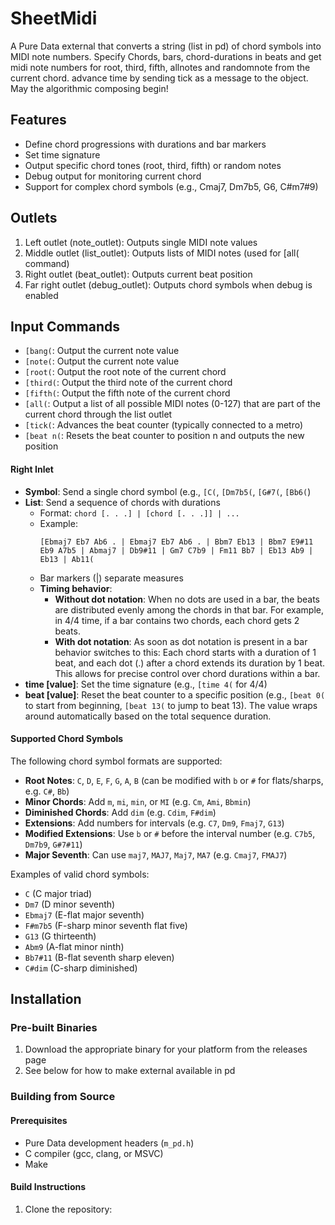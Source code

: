 # SheetMidi

A Pure Data external that converts a string (list in pd) of chord symbols into MIDI note numbers. Specify Chords, bars, chord-durations in beats and get midi note numbers for root, third, fifth, allnotes and randomnote from the current chord. advance time by sending tick as a message to the object. May the algorithmic composing begin!

## Features

- Define chord progressions with durations and bar markers
- Set time signature
- Output specific chord tones (root, third, fifth) or random notes
- Debug output for monitoring current chord
- Support for complex chord symbols (e.g., Cmaj7, Dm7b5, G6, C#m7#9)

## Outlets

1. Left outlet (note_outlet): Outputs single MIDI note values
2. Middle outlet (list_outlet): Outputs lists of MIDI notes (used for [all( command)
3. Right outlet (beat_outlet): Outputs current beat position
4. Far right outlet (debug_outlet): Outputs chord symbols when debug is enabled

## Input Commands

- `[bang(`: Output the current note value
- `[note(`: Output the current note value
- `[root(`: Output the root note of the current chord
- `[third(`: Output the third note of the current chord
- `[fifth(`: Output the fifth note of the current chord
- `[all(`: Output a list of all possible MIDI notes (0-127) that are part of the current chord through the list outlet
- `[tick(`: Advances the beat counter (typically connected to a metro)
- `[beat n(`: Resets the beat counter to position n and outputs the new position

#### Right Inlet

- **Symbol**: Send a single chord symbol (e.g., `[C(`, `[Dm7b5(`, `[G#7(`, `[Bb6(`)
- **List**: Send a sequence of chords with durations
  - Format: `chord [. . .] | [chord [. . .]] | ...`
  - Example:
    ```
    [Ebmaj7 Eb7 Ab6 . | Ebmaj7 Eb7 Ab6 . | Bbm7 Eb13 | Bbm7 E9#11 Eb9 A7b5 | Abmaj7 | Db9#11 | Gm7 C7b9 | Fm11 Bb7 | Eb13 Ab9 | Eb13 | Ab11(
    ```
  - Bar markers (|) separate measures
  - **Timing behavior**:
    - **Without dot notation**: When no dots are used in a bar, the beats are distributed evenly among the chords in that bar. For example, in 4/4 time, if a bar contains two chords, each chord gets 2 beats.
    - **With dot notation**: As soon as dot notation is present in a bar behavior switches to this: Each chord starts with a duration of 1 beat, and each dot (.) after a chord extends its duration by 1 beat. This allows for precise control over chord durations within a bar.
- **time [value]**: Set the time signature (e.g., `[time 4(` for 4/4)
- **beat [value]**: Reset the beat counter to a specific position (e.g., `[beat 0(` to start from beginning, `[beat 13(` to jump to beat 13). The value wraps around automatically based on the total sequence duration.

#### Supported Chord Symbols

The following chord symbol formats are supported:
- **Root Notes**: `C`, `D`, `E`, `F`, `G`, `A`, `B` (can be modified with `b` or `#` for flats/sharps, e.g. `C#`, `Bb`)
- **Minor Chords**: Add `m`, `mi`, `min`, or `MI` (e.g. `Cm`, `Ami`, `Bbmin`)
- **Diminished Chords**: Add `dim` (e.g. `Cdim`, `F#dim`)
- **Extensions**: Add numbers for intervals (e.g. `C7`, `Dm9`, `Fmaj7`, `G13`)
- **Modified Extensions**: Use `b` or `#` before the interval number (e.g. `C7b5`, `Dm7b9`, `G#7#11`)
- **Major Seventh**: Can use `maj7`, `MAJ7`, `Maj7`, `MA7` (e.g. `Cmaj7`, `FMAJ7`)

Examples of valid chord symbols:
- `C` (C major triad)
- `Dm7` (D minor seventh)
- `Ebmaj7` (E-flat major seventh)
- `F#m7b5` (F-sharp minor seventh flat five)
- `G13` (G thirteenth)
- `Abm9` (A-flat minor ninth)
- `Bb7#11` (B-flat seventh sharp eleven)
- `C#dim` (C-sharp diminished)

## Installation

### Pre-built Binaries

1. Download the appropriate binary for your platform from the releases page
2. See below for how to make external available in pd

### Building from Source

#### Prerequisites

- Pure Data development headers (`m_pd.h`)
- C compiler (gcc, clang, or MSVC)
- Make

#### Build Instructions

1. Clone the repository:
   ```